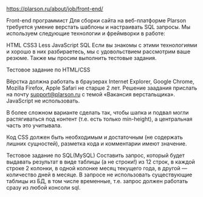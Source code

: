 https://plarson.ru/about/job/front-end/

Front-end программист
Для сборки сайта на веб-платформе Plarson требуется умение верстать шаблоны и настраивать SQL запросы. Мы используем следующие технологии и фреймворки в работе:

HTML
CSS3
Less
JavaScript
SQL
Если вы знакомы с этими технологиями и хорошо в них разбираетесь, мы с удовольствием рассмотрим ваше резюме. Также мы просим выполнить тестовые задания.

Тестовое задание по HTML/CSS

Вёрстка должна работать в браузерах Internet Explorer, Google Chrome, Mozilla Firefox, Apple Safari не старше 2 лет. Решение заадания прислать на почту support@plarson.ru с темой «Вакансия верстальщика». JavaScript не использовать.

В более сложном варианте сделать так, чтобы шапка и подвал могли растягиваться под контент (т.е. есть только min-height), а центральная часть это учитывала.

Код CSS должен быть необходимым и достаточным (не содержать лишних сущностей), разметка кода и комментарии имеют значение.

Тестовое задание по SQL(MySQL)
Составить запрос, который будет выдавать результат в виде таблицы (а не строки!) из 12 строк, в каждой строке 2 колонки, в одной колонке месяц текущего года, в другой — количество дней в месяце. В запросе не использовать существующие таблицы из БД, в том числе временные, т.е. запрос должен работать сразу из любой консоли sql.
